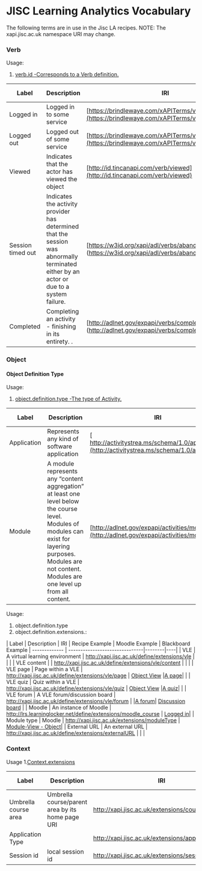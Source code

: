 # JISC Learning Analytics Vocabulary
The following terms are in use in the Jisc LA recipes.
NOTE: The xapi.jisc.ac.uk namespace URI may change.

### Verb

Usage:

1. [verb.id -Corresponds to a Verb definition.](https://github.com/adlnet/xAPI-Spec/blob/master/xAPI.md#verb)

| Label  	   | Description | IRI  | Recipe Example 
| -------------| ----------- |------|----|
|  Logged in  | Logged in to some service  | [https://brindlewaye.com/xAPITerms/verbs/loggedin](https://brindlewaye.com/xAPITerms/verbs/loggedin)|[Logged in](recipes/login.md#verb) |
|  Logged out | Logged out of some service  | [https://brindlewaye.com/xAPITerms/verbs/loggedout](https://brindlewaye.com/xAPITerms/verbs/loggedout")|[Logged out](recipes/logout.md#verb) |
|  Viewed     | Indicates that the actor has viewed the object  |	[http://id.tincanapi.com/verb/viewed](http://id.tincanapi.com/verb/viewed) | [Object Viewed](recipes/Module-View.md#verb) |
|  Session timed out | Indicates the activity provider has determined that the session was abnormally terminated either by an actor or due to a system failure.  |	[https://w3id.org/xapi/adl/verbs/abandoned] (https://w3id.org/xapi/adl/verbs/abandoned) | [Object Viewed](recipes/Module-View.md#verb) |
|  Completed |  Completing an activity - finishing in its entirety. .   |	[http://adlnet.gov/expapi/verbs/completed] (http://adlnet.gov/expapi/verbs/completed) | [Assignment submitted](vle/blackboard/assignment_submitted.json) |


### Object

#### Object Definition Type
Usage:
1. [object.definition.type -The type of Activity.](https://github.com/adlnet/xAPI-Spec/blob/master/xAPI.md#activity-definition)

| Label  		| Description   | IRI    | Example Usage
| ------------- | ------------- |--------|----------------|
| Application   | Represents any kind of software application   | [ http://activitystrea.ms/schema/1.0/application](http://activitystrea.ms/schema/1.0/application)  	|[Logged in](recipes/login.md#complete_example) |
| Module        | A module represents any “content aggregation” at least one level below the course level. Modules of modules can exist for layering purposes. Modules are not content. Modules are one level up from all content.          | [http://adlnet.gov/expapi/activities/module](http://adlnet.gov/expapi/activities/module) | [Module-View](recipes/Module-View.md#object) |


Usage:
1. object.definition.type
2. object.definition.extensions.<extension>: 

| Label  		| Description | IRI  | Recipe Example  | Moodle Example | Blackboard Example
| ------------- | -------------------------------|--------|----|
| VLE        	| A virtual learning environment | http://xapi.jisc.ac.uk/define/extensions/vle       |     | |
| VLE content   |                                | http://xapi.jisc.ac.uk/define/extensions/vle/content | | |
| VLE page  	| Page within a VLE              | http://xapi.jisc.ac.uk/define/extensions/vle/page  | [Object View](recipes/Module-View.md#object) |[A page](http://moodle.data.alpha.jisc.ac.uk/mod/page/view.php?id=9)| |
| VLE quiz  	| Quiz within a VLE              | http://xapi.jisc.ac.uk/define/extensions/vle/quiz  | [Object View](recipes/Module-View.md#object) |[A quiz](http://moodle.data.alpha.jisc.ac.uk/mod/quiz/view.php?id=13)| |
| VLE forum  	| A VLE forum/discussion board   | http://xapi.jisc.ac.uk/define/extensions/vle/forum |                                              |[A forum](http://moodle.data.alpha.jisc.ac.uk/mod/forum/view.php?id=12)| [Discussion board](https://jisc.blackboard.com/webapps/discussionboard/do/forum?action=list_threads&course_id=_144_1&forum_id=81&nav=discussion_board&conf_id=_164_1&content_id=_218_1&mode=view)  |
| Moodle  		| An instance of Moodle          | http://lrs.learninglocker.net/define/extensions/moodle_course  | [Logged in](recipes/login.md#verb)|
| Module type   | Moodle                         | http://xapi.jisc.ac.uk/extensions/moduleType | [Module-View - Object](recipes/Module-View.md#object)|
| External URL  | An external URL                | http://xapi.jisc.ac.uk/define/extensions/externalURL | | | 


### Context

Usage
1.[Context.extensions](https://github.com/adlnet/xAPI-Spec/blob/master/xAPI.md#416-context)


| Label  		| Description   | IRI    | Example Usage
| ------------- | ------------- |------------------------------------------------------|----|
| Umbrella course area |  Umbrella course/parent area by its home page URI         | http://xapi.jisc.ac.uk/extensions/courseArea | |
| Application Type |            | http://xapi.jisc.ac.uk/extensions/applicationType | [Logged in](recipes/login.md#object)|
| Session id |  local session id       | http://xapi.jisc.ac.uk/extensions/sessionId | |

